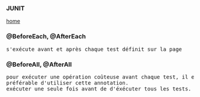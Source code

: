 ### JUNIT

[home](index-junit.md)

### @BeforeEach, @AfterEach

<pre>
s'exécute avant et après chaque test définit sur la page
</pre>

### @BeforeAll, @AfterAll

<pre>
pour exécuter une opération coûteuse avant chaque test, il est 
préférable d'utiliser cette annotation.
exécuter une seule fois avant de d'éxécuter tous les tests.
</pre>
